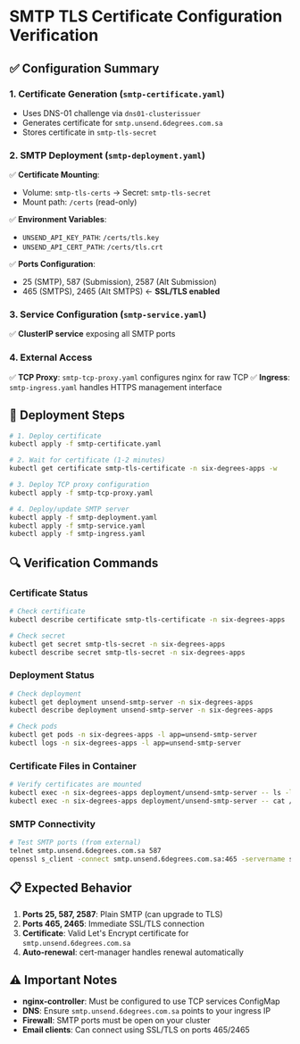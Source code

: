 # SMTP TLS Certificate Configuration Verification

## ✅ **Configuration Summary**

### 1. **Certificate Generation** (`smtp-certificate.yaml`)
- Uses DNS-01 challenge via `dns01-clusterissuer`
- Generates certificate for `smtp.unsend.6degrees.com.sa`
- Stores certificate in `smtp-tls-secret`

### 2. **SMTP Deployment** (`smtp-deployment.yaml`)
✅ **Certificate Mounting**:
- Volume: `smtp-tls-certs` → Secret: `smtp-tls-secret`
- Mount path: `/certs` (read-only)

✅ **Environment Variables**:
- `UNSEND_API_KEY_PATH`: `/certs/tls.key`
- `UNSEND_API_CERT_PATH`: `/certs/tls.crt`

✅ **Ports Configuration**:
- 25 (SMTP), 587 (Submission), 2587 (Alt Submission)
- 465 (SMTPS), 2465 (Alt SMTPS) ← **SSL/TLS enabled**

### 3. **Service Configuration** (`smtp-service.yaml`)
✅ **ClusterIP service** exposing all SMTP ports

### 4. **External Access**
✅ **TCP Proxy**: `smtp-tcp-proxy.yaml` configures nginx for raw TCP
✅ **Ingress**: `smtp-ingress.yaml` handles HTTPS management interface

## 🔧 **Deployment Steps**

```bash
# 1. Deploy certificate
kubectl apply -f smtp-certificate.yaml

# 2. Wait for certificate (1-2 minutes)
kubectl get certificate smtp-tls-certificate -n six-degrees-apps -w

# 3. Deploy TCP proxy configuration
kubectl apply -f smtp-tcp-proxy.yaml

# 4. Deploy/update SMTP server
kubectl apply -f smtp-deployment.yaml
kubectl apply -f smtp-service.yaml
kubectl apply -f smtp-ingress.yaml
```

## 🔍 **Verification Commands**

### Certificate Status
```bash
# Check certificate
kubectl describe certificate smtp-tls-certificate -n six-degrees-apps

# Check secret
kubectl get secret smtp-tls-secret -n six-degrees-apps
kubectl describe secret smtp-tls-secret -n six-degrees-apps
```

### Deployment Status
```bash
# Check deployment
kubectl get deployment unsend-smtp-server -n six-degrees-apps
kubectl describe deployment unsend-smtp-server -n six-degrees-apps

# Check pods
kubectl get pods -n six-degrees-apps -l app=unsend-smtp-server
kubectl logs -n six-degrees-apps -l app=unsend-smtp-server
```

### Certificate Files in Container
```bash
# Verify certificates are mounted
kubectl exec -n six-degrees-apps deployment/unsend-smtp-server -- ls -la /certs/
kubectl exec -n six-degrees-apps deployment/unsend-smtp-server -- cat /certs/tls.crt | head -3
```

### SMTP Connectivity
```bash
# Test SMTP ports (from external)
telnet smtp.unsend.6degrees.com.sa 587
openssl s_client -connect smtp.unsend.6degrees.com.sa:465 -servername smtp.unsend.6degrees.com.sa
```

## 📋 **Expected Behavior**

1. **Ports 25, 587, 2587**: Plain SMTP (can upgrade to TLS)
2. **Ports 465, 2465**: Immediate SSL/TLS connection
3. **Certificate**: Valid Let's Encrypt certificate for `smtp.unsend.6degrees.com.sa`
4. **Auto-renewal**: cert-manager handles renewal automatically

## ⚠️ **Important Notes**

- **nginx-controller**: Must be configured to use TCP services ConfigMap
- **DNS**: Ensure `smtp.unsend.6degrees.com.sa` points to your ingress IP
- **Firewall**: SMTP ports must be open on your cluster
- **Email clients**: Can connect using SSL/TLS on ports 465/2465 